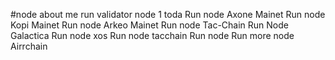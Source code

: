 #node 
about me
run validator node 1
toda
Run node Axone Mainet
Run node Kopi Mainet
Run node Arkeo Mainet
Run node Tac-Chain
Run Node Galactica
Run node xos
Run node tacchain 
Run node 
Run more node Airrchain
